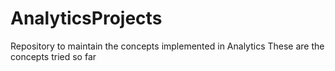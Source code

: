 # AnalyticsProjects
Repository to maintain the concepts implemented in Analytics
These are the concepts tried so far
